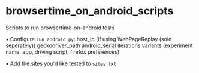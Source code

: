 # browsertime_on_android_scripts
Scripts to run browsertime-on-android tests

• Configure `run_android.py`:
    host_ip (if using WebPageReplay (sold seperately))
    geckodriver_path
    android_serial
    iterations
    variants (experiment name, app, driving script, firefox preferences)

• Add the sites you'd like tested to `sites.txt`
